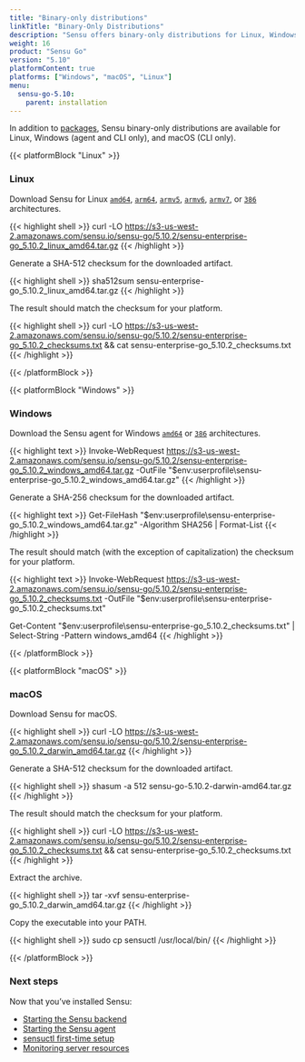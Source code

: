 ```yaml
---
title: "Binary-only distributions"
linkTitle: "Binary-Only Distributions"
description: "Sensu offers binary-only distributions for Linux, Windows, and macOS. Read the guide to learn how to download and verify Sensu binaries."
weight: 16
product: "Sensu Go"
version: "5.10"
platformContent: true
platforms: ["Windows", "macOS", "Linux"]
menu:
  sensu-go-5.10:
    parent: installation
---
```


In addition to [packages][1], Sensu binary-only distributions are available for Linux, Windows (agent and CLI only), and macOS (CLI only).

{{< platformBlock "Linux" >}}

### Linux

Download Sensu for Linux [`amd64`][14], [`arm64`][15], [`armv5`][16], [`armv6`][17], [`armv7`][18], or [`386`][19] architectures.

{{< highlight shell >}}
curl -LO https://s3-us-west-2.amazonaws.com/sensu.io/sensu-go/5.10.2/sensu-enterprise-go_5.10.2_linux_amd64.tar.gz
{{< /highlight >}}

Generate a SHA-512 checksum for the downloaded artifact.

{{< highlight shell >}}
sha512sum sensu-enterprise-go_5.10.2_linux_amd64.tar.gz
{{< /highlight >}}

The result should match the checksum for your platform.

{{< highlight shell >}}
curl -LO https://s3-us-west-2.amazonaws.com/sensu.io/sensu-go/5.10.2/sensu-enterprise-go_5.10.2_checksums.txt && cat sensu-enterprise-go_5.10.2_checksums.txt
{{< /highlight >}}

{{< /platformBlock >}}

{{< platformBlock "Windows" >}}

### Windows

Download the Sensu agent for Windows [`amd64`](https://s3-us-west-2.amazonaws.com/sensu.io/sensu-go/5.10.2/sensu-enterprise-go_5.10.2_windows_amd64.tar.gz) or [`386`](https://s3-us-west-2.amazonaws.com/sensu.io/sensu-go/5.10.2/sensu-enterprise-go_5.10.2_windows_386.tar.gz) architectures.

{{< highlight text >}}
Invoke-WebRequest https://s3-us-west-2.amazonaws.com/sensu.io/sensu-go/5.10.2/sensu-enterprise-go_5.10.2_windows_amd64.tar.gz  -OutFile "$env:userprofile\sensu-enterprise-go_5.10.2_windows_amd64.tar.gz"
{{< /highlight >}}

Generate a SHA-256 checksum for the downloaded artifact.

{{< highlight text >}}
Get-FileHash "$env:userprofile\sensu-enterprise-go_5.10.2_windows_amd64.tar.gz" -Algorithm SHA256 | Format-List
{{< /highlight >}}

The result should match (with the exception of capitalization) the checksum for your platform.

{{< highlight text >}}
Invoke-WebRequest https://s3-us-west-2.amazonaws.com/sensu.io/sensu-go/5.10.2/sensu-enterprise-go_5.10.2_checksums.txt -OutFile "$env:userprofile\sensu-enterprise-go_5.10.2_checksums.txt"

Get-Content "$env:userprofile\sensu-enterprise-go_5.10.2_checksums.txt" | Select-String -Pattern windows_amd64
{{< /highlight >}}

{{< /platformBlock >}}

{{< platformBlock "macOS" >}}

### macOS

Download Sensu for macOS.

{{< highlight shell >}}
curl -LO https://s3-us-west-2.amazonaws.com/sensu.io/sensu-go/5.10.2/sensu-enterprise-go_5.10.2_darwin_amd64.tar.gz
{{< /highlight >}}

Generate a SHA-512 checksum for the downloaded artifact.

{{< highlight shell >}}
shasum -a 512 sensu-go-5.10.2-darwin-amd64.tar.gz
{{< /highlight >}}

The result should match the checksum for your platform.

{{< highlight shell >}}
curl -LO https://s3-us-west-2.amazonaws.com/sensu.io/sensu-go/5.10.2/sensu-enterprise-go_5.10.2_checksums.txt && cat sensu-enterprise-go_5.10.2_checksums.txt
{{< /highlight >}}

Extract the archive.

{{< highlight shell >}}
tar -xvf sensu-enterprise-go_5.10.2_darwin_amd64.tar.gz
{{< /highlight >}}

Copy the executable into your PATH.

{{< highlight shell >}}
sudo cp sensuctl /usr/local/bin/
{{< /highlight >}}

{{< /platformBlock >}}

### Next steps

Now that you’ve installed Sensu:

- [Starting the Sensu backend][2]
- [Starting the Sensu agent][3]
- [sensuctl first-time setup][4]
- [Monitoring server resources][5]

[2]: ../../reference/backend#operation
[3]: ../../reference/agent#operation
[4]: ../../sensuctl/reference#first-time-setup
[5]: ../../guides/monitor-server-resources
[1]: ../install-sensu
[14]: https://s3-us-west-2.amazonaws.com/sensu.io/sensu-go/5.10.2/sensu-enterprise-go_5.10.2_linux_amd64.tar.gz
[15]: https://s3-us-west-2.amazonaws.com/sensu.io/sensu-go/5.10.2/sensu-enterprise-go_5.10.2_linux_arm64.tar.gz
[16]: https://s3-us-west-2.amazonaws.com/sensu.io/sensu-go/5.10.2/sensu-enterprise-go_5.10.2_linux_armv5.tar.gz
[17]: https://s3-us-west-2.amazonaws.com/sensu.io/sensu-go/5.10.2/sensu-enterprise-go_5.10.2_linux_armv6.tar.gz
[18]: https://s3-us-west-2.amazonaws.com/sensu.io/sensu-go/5.10.2/sensu-enterprise-go_5.10.2_linux_armv7.tar.gz
[19]: https://s3-us-west-2.amazonaws.com/sensu.io/sensu-go/5.10.2/sensu-enterprise-go_5.10.2_linux_386.tar.gz
